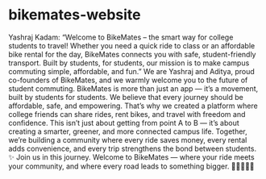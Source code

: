 # bikemates-website 
Yashraj Kadam: “Welcome to BikeMates – the smart way for college students to travel! Whether you need a quick ride to class or an affordable bike rental for the day, BikeMates connects you with safe, student-friendly transport. Built by students, for students, our mission is to make campus commuting simple, affordable, and fun.”
We are Yashraj and Aditya, proud co-founders of BikeMates, and we warmly welcome you to the future of student commuting. BikeMates is more than just an app — it’s a movement, built by students for students. We believe that every journey should be affordable, safe, and empowering. That’s why we created a platform where college friends can share rides, rent bikes, and travel with freedom and confidence.
This isn’t just about getting from point A to B — it’s about creating a smarter, greener, and more connected campus life. Together, we’re building a community where every ride saves money, every rental adds convenience, and every trip strengthens the bond between students. ✨
Join us in this journey. Welcome to BikeMates — where your ride meets your community, and where every road leads to something bigger. 🚴‍♂️🚴‍♀️💡

